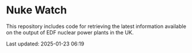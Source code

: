 # Nuke Watch

This repository includes code for retrieving the latest information available on the output of EDF nuclear power plants in the UK.

Last updated: 2025-01-23 06:19